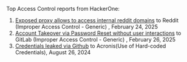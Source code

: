 Top Access Control reports from HackerOne:

1. [Exposed proxy allows to access internal reddit domains](https://hackerone.com/reports/2967634) to Reddit (Improper Access Control - Generic) , February 24, 2025
2. [Account Takeover via Password Reset without user interactions](https://hackerone.com/reports/2293343) to GitLab
 (Improper Access Control - Generic) , February 26, 2025
3. [Credentials leaked via Github](https://hackerone.com/reports/1078373) to Acronis(Use of Hard-coded Credentials), August 26, 2024

